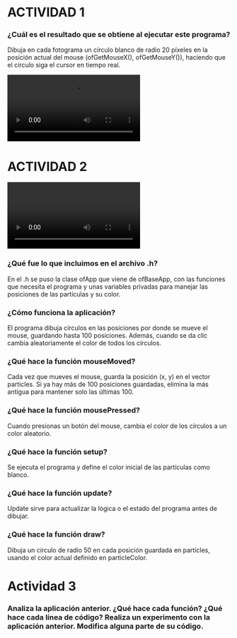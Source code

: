 # ACTIVIDAD 1

### ¿Cuál es el resultado que se obtiene al ejecutar este programa?
Dibuja en cada fotograma un círculo blanco de radio 20 píxeles en la posición actual del mouse (ofGetMouseX(), ofGetMouseY()), haciendo que el círculo siga el cursor en tiempo real.

<video controls src="2025-08-14 09-08-11.mp4" title="Title"></video>

# ACTIVIDAD 2
<video controls src="2025-08-14 09-17-33.mp4" title="Title"></video>

### ¿Qué fue lo que incluimos en el archivo .h?
En el .h se puso la clase ofApp que viene de ofBaseApp, con las funciones que necesita el programa y unas variables privadas para manejar las posiciones de las partículas y su color.
### ¿Cómo funciona la aplicación?
El programa dibuja círculos en las posiciones por donde se mueve el mouse, guardando hasta 100 posiciones. Además, cuando se da clic cambia aleatoriamente el color de todos los círculos.
### ¿Qué hace la función mouseMoved?
Cada vez que mueves el mouse, guarda la posición (x, y) en el vector particles. Si ya hay más de 100 posiciones guardadas, elimina la más antigua para mantener solo las últimas 100.
### ¿Qué hace la función mousePressed?
Cuando presionas un botón del mouse, cambia el color de los círculos a un color aleatorio.
### ¿Qué hace la función setup?
Se ejecuta el programa y define el color inicial de las partículas como blanco.
### ¿Qué hace la función update?
Update sirve para actualizar la lógica o el estado del programa antes de dibujar.
### ¿Qué hace la función draw?
Dibuja un círculo de radio 50 en cada posición guardada en particles, usando el color actual definido en particleColor.

# Actividad 3

### Analiza la aplicación anterior. ¿Qué hace cada función? ¿Qué hace cada línea de código? Realiza un experimento con la aplicación anterior. Modifica alguna parte de su código.
